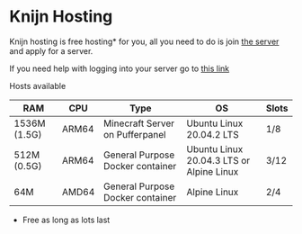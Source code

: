# Knijn Hosting
Knijn hosting is free hosting* for you, all you need to do is join [the server](https://discord.gg/3Cgdtxkchh) and apply for a server.

If you need help with logging into your server go to [this link](https://hosting.knijn.ga/tutorial)

Hosts available

RAM         |CPU  |Type                             |OS                                       | Slots
------------|-----|---------------------------------|-----------------------------------------|---------|
1536M (1.5G)|ARM64|Minecraft Server on Pufferpanel  | Ubuntu Linux 20.04.2 LTS                |1/8
512M  (0.5G)|ARM64|General Purpose Docker container | Ubuntu Linux 20.04.3 LTS or Alpine Linux|3/12
64M         |AMD64|General Purpose Docker container | Alpine Linux                            |2/4

* Free as long as lots last
